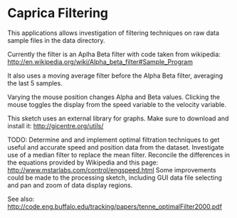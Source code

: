 Caprica Filtering
===========================

This applications allows investigation of filtering techniques on raw data sample files in the data directory.

Currently the filter is an Aplha Beta filter with code taken from wikipedia:
http://en.wikipedia.org/wiki/Alpha_beta_filter#Sample_Program

It also uses a moving average filter before the Alpha Beta filter, averaging the last 5 samples.

Varying the mouse position changes Alpha and Beta values. Clicking the mouse toggles the display from the speed variable to the velocity variable.

This sketch uses an external library for graphs. Make sure to download and install it:
http://gicentre.org/utils/

TODO:
Determine and and implement optimal filtration techniques to get useful and accurate speed and position data from the dataset.
Investigate use of a median filter to replace the mean filter.
Reconcile the differences in the equations provided by Wikipedia and this page: http://www.mstarlabs.com/control/engspeed.html
Some improvements could be made to the processing sketch, including GUI data file selecting and pan and zoom of data display regions.

See also:
http://code.eng.buffalo.edu/tracking/papers/tenne_optimalFilter2000.pdf